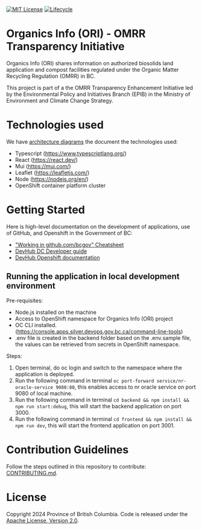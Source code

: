 [![MIT License](https://img.shields.io/github/license/bcgov/quickstart-openshift.svg)](/LICENSE.md)
[![Lifecycle](https://img.shields.io/badge/Lifecycle-Experimental-339999)](https://github.com/bcgov/repomountie/blob/master/doc/lifecycle-badges.md)

# Organics Info (ORI) - OMRR Transparency Initiative

Organics Info (ORI) shares information on authorized biosolids land application and compost facilities regulated under the Organic Matter Recycling Regulation (OMRR) in BC. 

This project is part of a the OMRR Transparency Enhancement Initiative led by the Environmental Policy and Initiatives Branch (EPIB) in the Ministry of Environment and Climate Change Strategy.

# Technologies used

We have [architecture diagrams](.diagrams/architecture) the document the technologies used:

- Typescript (https://www.typescriptlang.org/)
- React (https://react.dev/)
- Mui (https://mui.com/)
- Leaflet (https://leafletjs.com/)
- Node (https://nodejs.org/en/)
- OpenShift container platform cluster

# Getting Started

Here is high-level documentation on the development of applications, use of GitHub, and Openshift in the Government of BC: 
- ["Working in github.com/bcgov" Cheatsheet](https://github.com/bcgov/BC-Policy-Framework-For-GitHub/blob/master/BC-Gov-Org-HowTo/Cheatsheet.md)
- [DevHub DC Developer guide](https://developer.gov.bc.ca/docs/default/component/bc-developer-guide/)
- [DevHub Openshift documentation](https://developer.gov.bc.ca/docs/default/component/platform-developer-docs)

## Running the application in local development environment

Pre-requisites:

- Node.js installed on the machine
- Access to OpenShift namespace for Organics Info (ORI) project
- OC CLI installed.(https://console.apps.silver.devops.gov.bc.ca/command-line-tools)
- .env file is created in the backend folder based on the .env.sample file, the values can be retrieved from secrets in
  OpenShift namespace.

Steps:

1. Open terminal, do oc login and switch to the namespace where the application is deployed.
2. Run the following command in terminal `oc port-forward service/nr-oracle-service 9080:80`, this enables access to nr
   oracle service on port 9080 of local machine.
3. Run the following command in terminal `cd backend && npm install && npm run start:debug`, this will start the backend
   application on port 3000.
4. Run the following command in terminal `cd frontend && npm install && npm run dev`, this will start the frontend
   application on port 3001.

# Contribution Guidelines

Follow the steps outlined in this repository to contribute: [CONTRIBUTING.md](./CONTRIBUTING.md).

# License

Copyright 2024 Province of British Columbia. Code is released under the [Apache License, Version 2.0](./LICENSE).
